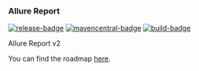 ### Allure Report

[![release-badge][]][release]
[![mavencentral-badge][]][mavencentral]
[![build-badge][]][build]

Allure Report v2

You can find the roadmap [here](https://github.com/allurefw/allure-report/wiki/Roadmap).

[release]: https://github.com/allurefw/allure-report/releases/latest "Latest release"
[release-badge]: https://img.shields.io/github/release/allurefw/allure-report.svg?style=flat

[mavencentral]: https://mvnrepository.com/artifact/org.allurefw.report/allure-report "Maven central"
[mavencentral-badge]: https://img.shields.io/maven-central/v/org.allurefw.report/allure-report.svg?style=flat

[build]: https://ci.qameta.in/job/allure2_deploy/lastBuild "Jenkins build"
[build-badge]: https://ci.qameta.in/buildStatus/icon?job=allure2_deploy